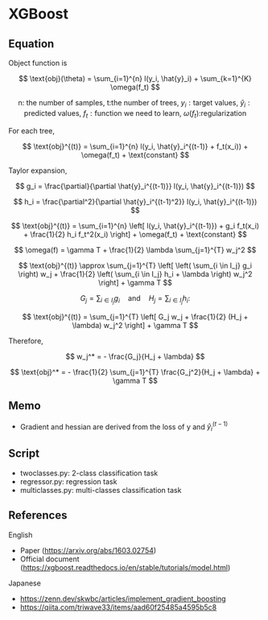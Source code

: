 # XGBoost
## Equation
Object function is


$$
\text{obj}(\theta) = 
\sum_{i=1}^{n} l(y_i, \hat{y}_i) + 
\sum_{k=1}^{K} \omega(f_t)
$$

$$
\text{n: the number of samples, t:the number of trees, }
y_i: \text{target values, } 
\hat{y}_i: \text{predicted values, }
f_t: \text{function we need to learn, }
\omega(f_t) \text{:regularization}
$$


For each tree,


$$
\text{obj}^{(t)} = \sum_{i=1}^{n} l(y_i, \hat{y}_i^{(t-1)} + f_t(x_i)) + \omega(f_t) + \text{constant}
$$


Taylor expansion,


$$
g_i = \frac{\partial}{\partial \hat{y}_i^{(t-1)}} l(y_i, \hat{y}_i^{(t-1)})
$$

$$
h_i = \frac{\partial^2}{\partial \hat{y}_i^{(t-1)^2}} l(y_i, \hat{y}_i^{(t-1)})
$$


$$
\text{obj}^{(t)} = \sum_{i=1}^{n} \left[ l(y_i, \hat{y}_i^{(t-1)}) + g_i f_t(x_i) + \frac{1}{2} h_i f_t^2(x_i) \right] + \omega(f_t) + \text{constant}
$$

$$
\omega(f) = \gamma T + \frac{1}{2} \lambda \sum_{j=1}^{T} w_j^2
$$

$$
\text{obj}^{(t)} \approx \sum_{j=1}^{T} \left[ \left( \sum_{i \in I_j} g_i \right) w_j + \frac{1}{2} \left( \sum_{i \in I_j} h_i + \lambda \right) w_j^2 \right] + \gamma T
$$


$$
G_j = \sum_{i \in I_j} g_i \quad \text{and} \quad H_j = \sum_{i \in I_j} h_i:
$$

$$
\text{obj}^{(t)} = \sum_{j=1}^{T} \left[ G_j w_j + \frac{1}{2} (H_j + \lambda) w_j^2 \right] + \gamma T
$$

Therefore,

$$
w_j^* = - \frac{G_j}{H_j + \lambda}
$$

$$
\text{obj}^* = - \frac{1}{2} \sum_{j=1}^{T} \frac{G_j^2}{H_j + \lambda} + \gamma T
$$

## Memo
- Gradient and hessian are derived from the loss of y and $\hat{y}_i^{(t-1)}$

## Script
- twoclasses.py: 2-class classification task
- regressor.py: regression task
- multiclasses.py: multi-classes classification task

## References
English
- Paper (https://arxiv.org/abs/1603.02754)
- Official document (https://xgboost.readthedocs.io/en/stable/tutorials/model.html)

Japanese
- https://zenn.dev/skwbc/articles/implement_gradient_boosting
- https://qiita.com/triwave33/items/aad60f25485a4595b5c8